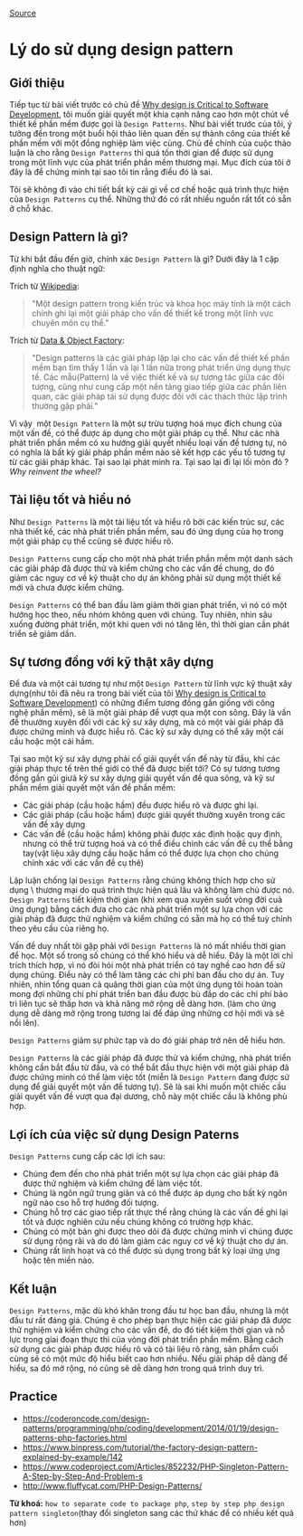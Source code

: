 [Source](https://www.codeproject.com/Tips/808058/Reasons-for-using-design-patterns "Permalink to Reasons for using design patterns")

# Lý do sử dụng design pattern

## Giới thiệu

Tiếp tục từ bài viết trước có chủ đề [Why design is Critical to Software Development][1], tôi muốn giải quyết một khía cạnh nâng cao hơn một chút về thiết kế phần mềm được gọi là `Design Patterns`. Như bài viết trước của tôi, ý tưởng đến trong một buổi hội thảo liên quan đến sự thành công của thiết kế phần mềm với một đồng nghiệp làm việc cùng. Chủ đề chính của cuộc thảo luận là cho rằng `Design Patterns` thì quá tốn thời gian để được sử dụng trong một lĩnh vực của phát triển phần mềm thương mại. Mục đích của tôi ở đây là để chứng minh tại sao tôi tin rằng điều đó là sai.

Tôi sẽ không đi vào chi tiết bất kỳ cái gì về cơ chế hoặc quá trình thực hiện của `Design Patterns` cụ thể. Những thứ đó có rất nhiều nguồn rất tốt có sẵn ở chỗ khác.

## Design Pattern là gì?

Từ khi bắt đầu đến giờ, chính xác `Design Pattern` là gì? Dưới đây là 1 cặp định nghĩa cho thuật ngữ:

Trích từ [Wikipedia][2]:

> "Một design pattern trong kiến trúc và khoa học máy tính là một cách chính ghi lại một giải pháp cho vấn đề thiết kế trong một lĩnh vực chuyên môn cụ thể."

Trích từ [Data & Object Factory][3]:

> "Design patterns là các giải pháp lặp lại cho các vấn đề thiết kế phần mềm bạn tìm thấy 1 lần và lại 1 lần nữa trong phát triển ứng dụng thực tế. Các mẫu(Pattern) là về việc thiết kế và sự tương tác giữa các đối tượng, cũng như cung cấp một nền tảng giao tiếp giữa các phần liên quan, các giải pháp tái sử dụng được đối với các thách thức lập trình thường gặp phải."

Vì vậy  một `Design Pattern` là một sự trừu tượng hoá mục đích chung của một vấn đề, có thể được áp dụng cho một giải pháp cụ thể. Như các nhà phát triển phần mềm có xu hướng giải quyết nhiều loại vấn đề tương tự, nó có nghĩa là bất kỳ giải pháp phần mềm nào sẽ kết hợp các yếu tố tương tự từ các giải pháp khác. Tại sao lại phát minh ra. Tại sao lại đi lại lối mòn đó ? _Why reinvent the wheel?_

## Tài liệu tốt và hiểu nó

Như `Design Patterns` là một tài liệu tốt và hiểu rõ bởi các kiến trúc sư, các nhà thiết kế, các nhà phát triển phần mềm, sau đó ứng dụng của họ trong một giải pháp cụ thể ccũng sẽ được hiểu rõ.

`Design Patterns` cung cấp cho một nhà phát triển phần mềm một danh sách các giải pháp đã được thử và kiểm chứng cho các vấn đề chung, do đó giảm các nguy cơ về kỹ thuật cho dự án không phải sử dụng một thiết kế mới và chưa được kiểm chứng.

`Design Patterns` có thể ban đầu làm giảm thời gian phát triển, vì nó có một hướng học theo, nếu nhóm không quen với chúng. Tuy nhiên, nhìn sâu xuống đường phát triển, một khi quen với nó tăng lên, thì thời gian cần phát triển sẽ giảm dần.

## Sự tương đồng với kỹ thật xây dựng

Để đưa và một cái tương tự như một `Design Pattern` từ lĩnh vực kỹ thuật xây dựng(như tôi đã nêu ra trong bài viết của tôi [Why design is Critical to Software Development][1]) có những điểm tương đồng gần giống với công nghệ phần mềm), sẽ là một giải pháp để vượt qua một con sông. Đây là vấn đề thuường xuyên đối với các kỹ sư xây dựng, mà có một vài giải pháp đã được chứng minh và được hiểu rõ. Các kỹ sư xây dựng có thể xây một cái cầu hoặc một cái hầm.

Tại sao một kỹ sư xây dựng phải cố giải quyết vấn đề này từ đầu, khi các giải pháp thực tế trên thế giới có thể đã được biết tới? Có sự tương tương đồng gần gũi giưã kỹ sư xây dựng giải quyết vấn đề qua sông, và kỹ sư phần mềm giải quyết một vấn đề phần mềm:

* Các giải pháp (cầu hoặc hầm) đều được hiểu rõ và được ghi lại.
* Các giải pháp (cầu hoặc hầm) được giải quyết thường xuyên trong các vấn đề xây dựng
* Các vấn đề (cầu hoặc hầm) không phải được xác định hoặc quy định, nhưng có thể trừ tượng hoá và có thể điều chỉnh các vấn đề cụ thể bằng tay(vật liệu xây dựng cầu hoặc hầm có thể được lựa chọn cho chúng chính xác với các vấn đề cụ thê)

Lập luận chống lại `Design Patterns` rằng chúng không thích hợp cho sử dụng \ thương mại do quá trình thực hiện quá lâu và không làm chủ được nó. `Design Patterns` tiết kiệm thời gian (khi xem qua xuyên suốt vòng đời cuả ứng dụng) bằng cách đưa cho các nhà phát triển một sự lựa chọn với các giải pháp đã được thử nghiệm và kiểm chứng có sẵn mà họ có thể tuỳ chỉnh theo yêu cầu của riêng họ.

Vấn đề duy nhất tôi gặp phải với `Design Patterns` là nó mất nhiều thời gian để học. Một số trong số chúng có thể khó hiểu và dễ hiểu. Đây là một lời chỉ trích thích hợp, vì nó đòi hỏi một nhà phát triển có tay nghề cao hơn để sử dụng chúng. Điều này có thể làm tăng các chi phí ban đầu cho dự án. Tuy nhiên, nhìn tổng quan cả quãng thời gian của một ứng dụng tôi hoàn toàn mong đợi những chi phí phát triển ban đầu được bù đắp do các chi phí bảo trì liên tục sẽ thấp hơn và khả năng mở rộng dễ dàng hơn. (làm cho ứng dụng dễ dàng mở rộng trong tương lai để đáp ứng những cơ hội mới và sẽ nổi lên).

`Design Patterns` giảm sự phức tạp và do đó giải pháp trở nên dễ hiểu hơn.

`Design Patterns` là các giải pháp đã được thử và kiểm chứng, nhà phát triển không cần bắt đầu từ đầu, và có thể bắt đầu thực hiện với một giải pháp đã được chứng minh có thể làm việc tốt (miễn là  `Design Pattern` đang được sử dụng để giải quyết một vấn đề tương tự). Sẽ là sai khi muốn một chiếc cầu giải quyết vấn đề vượt qua đại dương, chỗ này một chiếc cầu là không phù hợp.

## Lợi ích của việc sử dụng Design Paterns

`Design Patterns` cung cấp các lợi ích sau:

* Chúng đem đến cho nhà phát triển một sự lựa chọn các giải pháp đã được thử nghiệm và kiểm chứng để làm việc tốt.
* Chúng là ngôn ngữ trung giản và có thể được áp dụng cho bất kỳ ngôn ngữ nào cso hỗ trợ hướng đối tượng.   
* Chúng hỗ trợ các giao tiếp rất thực thế rằng chúng là các vấn đề ghi lại tốt và được nghiên cứu nếu chúng không có trường hợp khác.
* Chúng có một bản ghi được theo dõi đã được chứng minh vì chúng được sử dụng rộng rãi và do đó làm giảm các nguy cơ về kỹ thuật cho dự án.
* Chúng rất linh hoạt và có thể được sủ dụng trong bất kỳ loại ứng ựng hoặc tên miền nào.

## Kết luận

`Design Patterns`, mặc dù khó khăn trong đầu tư học ban đầu, nhưng là một đầu tư rất đáng giá. Chúng ẽ cho phép bạn thực hiện các giải pháp đã được thử nghiệm và kiểm chứng cho các vấn đề, do đó tiết kiệm thời gian và nỗ lực trong giai đoạn thực thi của vòng đời phát triển phần mềm. Bằng cách sử dụng các giải pháp được hiểu rõ và có tài liệu rõ ràng, sản phẩm cuối cùng sẽ có một mức độ hiểu biết cao hơn nhiều. Nếu giải pháp dễ dàng để hiểu, sa đó mở rộng, nó cũng sẽ dễ dàng hơn trong quá trình duy trì.

[1]: http://www.codeproject.com/Tips/806867/Why-Design-is-Critical-to-Software-Development
[2]: http://en.wikipedia.org/wiki/Design_pattern
[3]: http://www.dofactory.com/Patterns/Patterns.aspx

## Practice
- https://coderoncode.com/design-patterns/programming/php/coding/development/2014/01/19/design-patterns-php-factories.html
- https://www.binpress.com/tutorial/the-factory-design-pattern-explained-by-example/142
- https://www.codeproject.com/Articles/852232/PHP-Singleton-Pattern-A-Step-by-Step-And-Problem-s
- http://www.fluffycat.com/PHP-Design-Patterns/

**Từ khoá:** `how to separate code to package php`, `step by step php design pattern singleton`(thay đổi singleton sang các thứ khác để có nhiều kết quả hơn)
